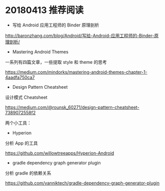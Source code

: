 # 20180413 推荐阅读

* 写给 Android 应用工程师的 Binder 原理剖析

http://baronzhang.com/blog/Android/写给-Android-应用工程师的-Binder-原理剖析/

* Mastering Android Themes

一系列有四篇文章，一些提取 style 和 theme 的思考

https://medium.com/mindorks/mastering-android-themes-chapter-1-4aadfa750ca7

* Design Pattern Cheatsheet
 
设计模式 Cheatsheet

https://medium.com/@rounsk_60271/design-pattern-cheatsheet-7389072558f2

两个小工具：

* Hyperion

分析 App 的工具

https://github.com/willowtreeapps/Hyperion-Android

* gradle dependency graph generator plugin

分析 gradle 的依赖关系

https://github.com/vanniktech/gradle-dependency-graph-generator-plugin
